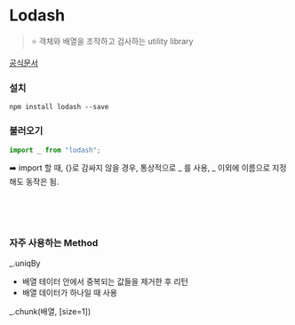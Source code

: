 # **Lodash**

> ⭐ 객체와 배열을 조작하고 검사하는 utility library

[공식문서](https://lodash.com/docs/4.17.15)

### **설치**

```
npm install lodash --save
```

### **불러오기**

```jsx
import _ from "lodash";
```

➡️ import 할 때, {}로 감싸지 않을 경우, 통상적으로 _ 를 사용, _ 이외에 이름으로 지정해도 동작은 됨.

<br/>
<br/>
<br/>

### **자주 사용하는 Method**

\_.uniqBy

- 배열 테이터 안에서 중복되는 값들을 제거한 후 리턴
- 배열 데이터가 하나일 때 사용

\_.chunk(배열, [size=1])
